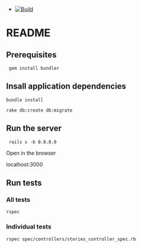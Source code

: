   - [![Build](http://img.shields.io/travis-ci/ikiwi/growth_tracker.svg?style=flat-square)](https://travis-ci.org/ikiwi/growth_tracker)

# README

## Prerequisites

` gem install bundler`

## Insall application dependencies

`bundle install`

`rake db:create db:migrate `

## Run the server

` rails s -b 0.0.0.0`

Open in the browser

localhost:3000

## Run tests

### All tests

`rspec`

### Individual tests

`rspec spec/controllers/stories_controller_spec.rb `
